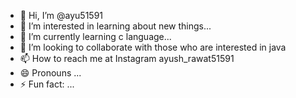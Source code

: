 - 👋 Hi, I’m @ayu51591
- 👀 I’m interested in learning about new things...
- 🌱 I’m currently learning c language...
- 💞️ I’m looking to collaborate with those who are interested in java 
- 📫 How to reach me at Instagram ayush_rawat51591 
- 😄 Pronouns ...
- ⚡ Fun fact: ...

<!---
ayu51591/ayu51591 is a ✨ special ✨ repository because its `README.md` (this file) appears on your GitHub profile.
You can click the Preview link to take a look at your changes.
--->

